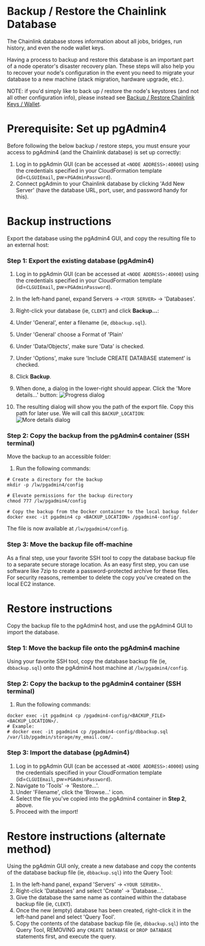 # Backup / Restore the Chainlink Database

The Chainlink database stores information about all jobs, bridges, run history, and even the node wallet keys.

Having a process to backup and restore this database is an important part of a node operator's disaster recovery plan. These steps will also help you to recover your node's configuration in the event you need to migrate your database to a new machine (stack migration, hardware upgrade, etc.).

NOTE: if you'd simply like to back up / restore the node's keystores (and not all other configuration info), please instead see [Backup / Restore Chainlink Keys / Wallet](/guides/Backup-Restore-Chainlink-Keys.md).

# Prerequisite: Set up pgAdmin4

Before following the below backup / restore steps, you must ensure your access to pgAdmin4 (and the Chainlink database) is set up correctly:

1. Log in to pgAdmin GUI (can be accessed at `<NODE ADDRESS>:40000`) using the credentials specified in your CloudFormation template (id=`CLGUIEmail`, pw=`PGAdminPassword`).
1. Connect pgAdmin to your Chainlink database by clicking 'Add New Server' (have the database URL, port, user, and password handy for this).

# Backup instructions

Export the database using the pgAdmin4 GUI, and copy the resulting file to an external host:

### Step 1: Export the existing database (pgAdmin4)

1. Log in to pgAdmin GUI (can be accessed at `<NODE ADDRESS>:40000`) using the credentials specified in your CloudFormation template (id=`CLGUIEmail`, pw=`PGAdminPassword`).
1. In the left-hand panel, expand Servers -> `<YOUR SERVER>` -> 'Databases'.
1. Right-click your database (ie, `CLEKT`) and click **Backup...**: 
1. Under 'General', enter a filename (ie, `dbbackup.sql`).
1. Under 'General' choose a Format of 'Plain'
1. Under 'Data/Objects', make sure 'Data' is checked.
1. Under 'Options', make sure 'Include CREATE DATABASE statement' is checked.
1. Click **Backup**.
1. When done, a dialog in the lower-right should appear. Click the 'More details...' button:
![Progress dialog](/guides/images/pgAdmin-backup-statusbox.png)

1. The resulting dialog will show you the path of the export file. Copy this path for later use. We will call this `BACKUP_LOCATION`: 
![More details dialog](/guides/images/pgAdmin-backup-moredetails.png)

### Step 2: Copy the backup from the pgAdmin4 container (SSH terminal)

Move the backup to an accessible folder:

1. Run the following commands:
```
# Create a directory for the backup
mkdir -p /lw/pgadmin4/config

# Elevate permissions for the backup directory
chmod 777 /lw/pgadmin4/config

# Copy the backup from the Docker container to the local backup folder
docker exec -it pgadmin4 cp <BACKUP_LOCATION> /pgadmin4-config/.
```

The file is now available at `/lw/pgadmin4/config`.

### Step 3: Move the backup file off-machine

As a final step, use your favorite SSH tool to copy the database backup file to a separate secure storage location. As an easy first step, you can use software like 7zip to create a password-protected archive for these files. For security reasons, remember to delete the copy you've created on the local EC2 instance.

# Restore instructions

Copy the backup file to the pgAdmin4 host, and use the pgAdmin4 GUI to import the database.

### Step 1: Move the backup file onto the pgAdmin4 machine

Using your favorite SSH tool, copy the database backup file (ie, `dbbackup.sql`) onto the pgAdmin4 host machine at `/lw/pgadmin4/config`.

### Step 2: Copy the backup to the pgAdmin4 container (SSH terminal)

1. Run the following commands:

```
docker exec -it pgadmin4 cp /pgadmin4-config/<BACKUP_FILE> <BACKUP_LOCATION>/.
# Example: 
# docker exec -it pgadmin4 cp /pgadmin4-config/dbbackup.sql /var/lib/pgadmin/storage/my_email.com/.
```

### Step 3: Import the database (pgAdmin4)

1. Log in to pgAdmin GUI (can be accessed at `<NODE ADDRESS>:40000`) using the credentials specified in your CloudFormation template (id=`CLGUIEmail`, pw=`PGAdminPassword`).
1. Navigate to 'Tools' -> 'Restore...'.
1. Under 'Filename', click the 'Browse...' icon.
1. Select the file you've copied into the pgAdmin4 container in **Step 2**, above.
1. Proceed with the import!

# Restore instructions (alternate method)

Using the pgAdmin GUI only, create a new database and copy the contents of the database backup file (ie, `dbbackup.sql`) into the Query Tool:

1. In the left-hand panel, expand 'Servers' -> `<YOUR SERVER>`.
1. Right-click 'Databases' and select 'Create' -> 'Database...'.
1. Give the database the same name as contained within the database backup file (ie, `CLEKT`).
1. Once the new (empty) database has been created, right-click it in the left-hand panel and select 'Query Tool'.
1. Copy the contents of the database backup file (ie, `dbbackup.sql`) into the Query Tool, REMOVING any `CREATE DATABASE` or `DROP DATABASE` statements first, and execute the query.